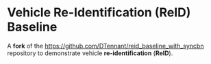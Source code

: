 # Vehicle Re-Identification (ReID) Baseline

A **fork** of the https://github.com/DTennant/reid_baseline_with_syncbn repository to demonstrate vehicle **re-identification** (**ReID**).
